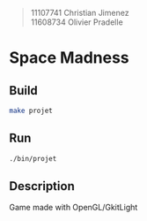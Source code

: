> 11107741 Christian Jimenez <br> 11608734 Olivier Pradelle

# Space Madness

## Build

``` bash
make projet
```

## Run

``` bash
./bin/projet
```

## Description
Game made with OpenGL/GkitLight
